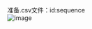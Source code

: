 准备.csv文件：id:sequence    
![image](https://github.com/user-attachments/assets/dfdefb82-21ad-49fb-8f89-4434e55e7a59)  
